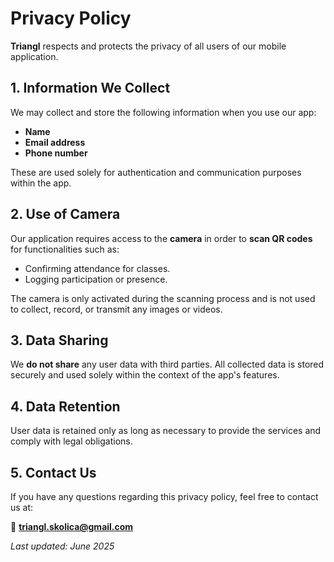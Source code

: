 # Privacy Policy

**Triangl** respects and protects the privacy of all users of our mobile application.

## 1. Information We Collect

We may collect and store the following information when you use our app:

- **Name**
- **Email address**
- **Phone number**

These are used solely for authentication and communication purposes within the app.

## 2. Use of Camera

Our application requires access to the **camera** in order to **scan QR codes** for functionalities such as:

- Confirming attendance for classes.
- Logging participation or presence.

The camera is only activated during the scanning process and is not used to collect, record, or transmit any images or videos.

## 3. Data Sharing

We **do not share** any user data with third parties. All collected data is stored securely and used solely within the context of the app's features.

## 4. Data Retention

User data is retained only as long as necessary to provide the services and comply with legal obligations.

## 5. Contact Us

If you have any questions regarding this privacy policy, feel free to contact us at:

📧 **triangl.skolica@gmail.com**

_Last updated: June 2025_
